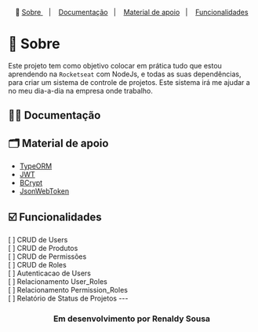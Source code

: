 <p align="center">🎉
  <a href="#-sobre"> Sobre </a>&nbsp;&nbsp;&nbsp;|&nbsp;&nbsp;&nbsp;
  <a href="#-documentacao">Documentação</a>&nbsp;&nbsp;&nbsp;|&nbsp;&nbsp;&nbsp;
  <a href="#-material-de-apoio">Material de apoio</a>&nbsp;&nbsp;&nbsp;|&nbsp;&nbsp;&nbsp;
  <a href="#️-funcionalidades">Funcionalidades</a>
</p>

# 🔖 Sobre

Este projeto tem como objetivo colocar em prática tudo que estou aprendendo na `Rocketseat` com NodeJs, e todas as suas dependências, para criar um sistema de controle de projetos. Este sistema irá me ajudar a no meu dia-a-dia na empresa onde trabalho.

## ✍🏻 Documentação


## 🗂 Material de apoio

- [TypeORM](typeorm.io/)
- [JWT](https://jwt.io)
- [BCrypt](https://www.npmjs.com/package/bcrypt)
- [JsonWebToken](www.npmjs.com/package/jsonwebtoken)

## ☑️ Funcionalidades

<p>
[ ] CRUD de Users <br/>
[ ] CRUD de Produtos<br/>
[ ] CRUD de Permissões<br/>
[ ] CRUD de Roles<br/>
[ ] Autenticacao de Users<br/>
[ ] Relacionamento User_Roles<br/>
[ ] Relacionamento Permission_Roles<br/>
[ ] Relatório de Status de Projetos
---
</p>

<h3 align="center">Em desenvolvimento por Renaldy Sousa </h3>
